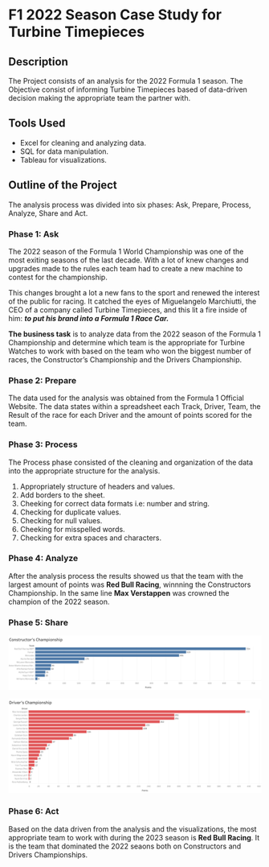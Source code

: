 <h1>F1 2022 Season Case Study for Turbine Timepieces</h1>

<h2>Description</h2>
The Project consists of an analysis for the 2022 Formula 1 season. The Objective consist of informing Turbine Timepieces based of data-driven decision making the appropriate team the partner with.
<br />

<h2>Tools Used</h2>

- Excel for cleaning and analyzing data.
- SQL for data manipulation.
- Tableau for visualizations. 

<h2>Outline of the Project</h2>

The analysis process was divided into six phases: Ask, Prepare, Process, Analyze, Share and Act.

<h3>Phase 1: Ask</h3>

The 2022 season of the Formula 1 World Championship was one of the most exiting seasons of the last decade. With a lot of knew changes and upgrades made to the rules each team had to create a new machine to contest for the championship. 

This changes brought a lot a new fans to the sport and renewed the interest of the public for racing. It catched the eyes of Miguelangelo Marchiutti, the CEO of a company called Turbine Timepieces, and this lit a fire inside of him: ***to put his brand into a Formula 1 Race Car.***

**The business task** is to analyze data from the 2022 season of the Formula 1 Championship and determine which team is the appropriate for Turbine Watches to work with based on the team who won the biggest number of races, the Constructor’s Championship and the Drivers Championship.

<h3>Phase 2: Prepare</h3>

The data used for the analysis was obtained from the Formula 1 Official Website. The data states within a spreadsheet each Track, Driver, Team, the Result of the race for each Driver and the amount of points scored for the team. 

<h3>Phase 3: Process</h3>

The Process phase consisted of the cleaning and organization of the data into the appropriate structure for the analysis. 

1. Appropriately structure of headers and values. 
2. Add borders to the sheet. 
3. Cheeking for correct data formats i.e: number and string. 
4. Checking for duplicate values.
5. Checking for null values. 
6. Cheeking for misspelled words. 
7. Checking for extra spaces and characters.

<h3>Phase 4: Analyze</h3>

After the analysis process the results showed us that the team with the largest amount of points was **Red Bull Racing**, winnning the Constructors Championship. In the same line **Max Verstappen** was crowned the champion of the 2022 season. 

<h3>Phase 5: Share</h3>

![Constructors Championship](https://github.com/EmaStehr/F1-2022-Season-Analysis/blob/main/Constructors-stats.png)

![Constructors Championship](https://github.com/EmaStehr/F1-2022-Season-Analysis/blob/main/Drivers-stats.png)

<h3>Phase 6: Act</h3>

Based on the data driven from the analysis and the visualizations, the most appropriate team to work with during the 2023 season is **Red Bull Racing**. It is the team that dominated the 2022 seaons both on Constructors and Drivers Championships.

